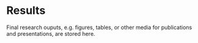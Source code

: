 # Results

Final research ouputs, e.g. figures, tables, or other media for publications and presentations, are stored here.

